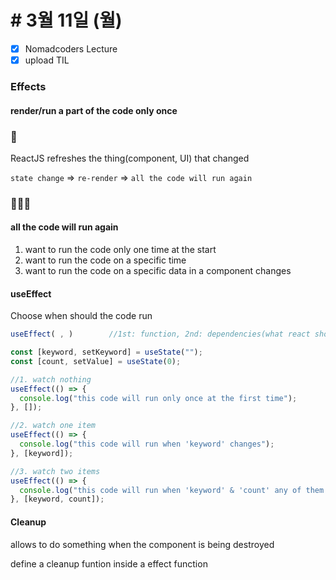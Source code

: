 # # 3월 11일 (월)
- [X] Nomadcoders Lecture
- [X] upload TIL

### Effects
#### render/run a part of the code only once
### 👼

ReactJS refreshes the thing(component, UI) that changed

 `state change` => `re-render` => `all the code will run again`


### 🤔🤔🤔
#### all the code will run again
1. want to run the code only one time at the start
2. want to run the code on a specific time
3. want to run the code on a specific data in a component changes

#### useEffect
Choose when should the code run

```javascript
useEffect( , )        //1st: function, 2nd: dependencies(what react should watch to update)

const [keyword, setKeyword] = useState("");
const [count, setValue] = useState(0);

//1. watch nothing
useEffect(() => {
  console.log("this code will run only once at the first time");
}, []);

//2. watch one item
useEffect(() => {
  console.log("this code will run when 'keyword' changes");
}, [keyword]);

//3. watch two items
useEffect(() => {
  console.log("this code will run when 'keyword' & 'count' any of them changes");
}, [keyword, count]);
```

#### Cleanup
allows to do something when the component is being destroyed

define a cleanup funtion inside a effect function
